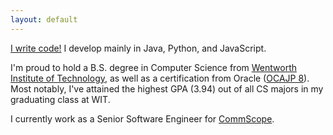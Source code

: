 ```yaml
---
layout: default
---
```

[I write code!](images/iwritecode.jpg) I develop mainly in Java, Python, and JavaScript.

I'm proud to hold a B.S. degree in Computer Science from [Wentworth Institute of Technology](http://wit.edu), as well as
a certification from Oracle ([OCAJP 8](http://www.youracclaim.com/badges/edb762b0-efac-4118-ab22-76e03d184b50)). Most
notably, I've attained the highest GPA (3.94) out of all CS majors in my graduating class at WIT.

I currently work as a Senior Software Engineer for <a href="http://www.commscope.com">CommScope</a>.
